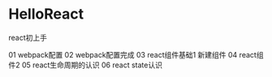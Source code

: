 # HelloReact
react初上手

01 webpack配置
02 webpack配置完成
03 react组件基础1 新建组件
04 react组件2
05 react生命周期的认识
06 react state认识